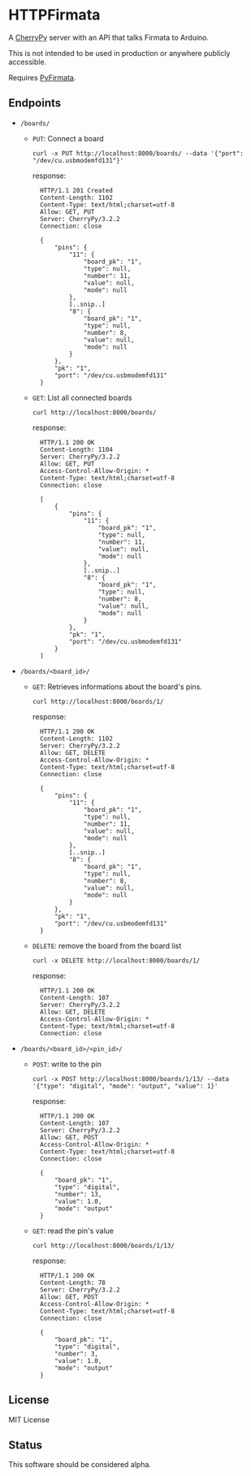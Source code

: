 # HTTPFirmata

A [CherryPy](http://www.cherrypy.org) server with an API that talks Firmata to Arduino.

This is not intended to be used in production or anywhere publicly accessible. 

Requires [PyFirmata](https://bitbucket.org/tino/pyfirmata/src/).

## Endpoints

* `/boards/`

    * `PUT`: Connect a board

        `curl -x PUT http://localhost:8000/boards/ --data '{"port": "/dev/cu.usbmodemfd131"}'`

        response:

            HTTP/1.1 201 Created
            Content-Length: 1102
            Content-Type: text/html;charset=utf-8
            Allow: GET, PUT
            Server: CherryPy/3.2.2
            Connection: close

            {
                "pins": {
                    "11": {
                        "board_pk": "1",
                        "type": null,
                        "number": 11,
                        "value": null,
                        "mode": null
                    },
                    [..snip..]
                    "8": {
                        "board_pk": "1",
                        "type": null,
                        "number": 8,
                        "value": null,
                        "mode": null
                    }
                },
                "pk": "1",
                "port": "/dev/cu.usbmodemfd131"
            }
    * `GET`: List all connected boards

        `curl http://localhost:8000/boards/`

        response:

            HTTP/1.1 200 OK
            Content-Length: 1104
            Server: CherryPy/3.2.2
            Allow: GET, PUT
            Access-Control-Allow-Origin: *
            Content-Type: text/html;charset=utf-8
            Connection: close

            [
                {
                    "pins": {
                        "11": {
                            "board_pk": "1",
                            "type": null,
                            "number": 11,
                            "value": null,
                            "mode": null
                        },
                        [..snip..]
                        "8": {
                            "board_pk": "1",
                            "type": null,
                            "number": 8,
                            "value": null,
                            "mode": null
                        }
                    },
                    "pk": "1",
                    "port": "/dev/cu.usbmodemfd131"
                }
            ]
* `/boards/<board_id>/`

    * `GET`: Retrieves informations about the board's pins.

        `curl http://localhost:8000/boards/1/`

        response:

            HTTP/1.1 200 OK
            Content-Length: 1102
            Server: CherryPy/3.2.2
            Allow: GET, DELETE
            Access-Control-Allow-Origin: *
            Content-Type: text/html;charset=utf-8
            Connection: close

            {
                "pins": {
                    "11": {
                        "board_pk": "1",
                        "type": null,
                        "number": 11,
                        "value": null,
                        "mode": null
                    },
                    [..snip..]
                    "8": {
                        "board_pk": "1",
                        "type": null,
                        "number": 8,
                        "value": null,
                        "mode": null
                    }
                },
                "pk": "1",
                "port": "/dev/cu.usbmodemfd131"
            }
    * `DELETE`: remove the board from the board list

        `curl -x DELETE http://localhost:8000/boards/1/`

        response:

            HTTP/1.1 200 OK
            Content-Length: 107
            Server: CherryPy/3.2.2
            Allow: GET, DELETE
            Access-Control-Allow-Origin: *
            Content-Type: text/html;charset=utf-8
            Connection: close

* `/boards/<board_id>/<pin_id>/`

    * `POST`: write to the pin

        `curl -x POST http://localhost:8000/boards/1/13/ --data '{"type": "digital", "mode": "output", "value": 1}'`

        response:

            HTTP/1.1 200 OK
            Content-Length: 107
            Server: CherryPy/3.2.2
            Allow: GET, POST
            Access-Control-Allow-Origin: *
            Content-Type: text/html;charset=utf-8
            Connection: close

            {
                "board_pk": "1",
                "type": "digital",
                "number": 13,
                "value": 1.0,
                "mode": "output"
            }

    * `GET`: read the pin's value

        `curl http://localhost:8000/boards/1/13/`

        response:

            HTTP/1.1 200 OK
            Content-Length: 78
            Server: CherryPy/3.2.2
            Allow: GET, POST
            Access-Control-Allow-Origin: *
            Content-Type: text/html;charset=utf-8
            Connection: close

            {
                "board_pk": "1",
                "type": "digital",
                "number": 3,
                "value": 1.0,
                "mode": "output"
            }

## License

MIT License

## Status

This software should be considered alpha.
